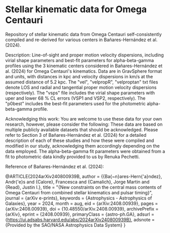 # Stellar kinematic data for Omega Centauri

Repository of stellar kinematic data from Omega Centauri self-consistently compiled and re-derived for various centers in Bañares-Hernández et al. (2024).

Description: Line-of-sight and proper motion velocity dispersions, including virial shape parameters and best-fit parameters for alpha-beta-gamma profiles using the 3 kinematic centers considered in Bañares-Hernández et al. (2024) for Omega Centauri's kinematics. Data are in GravSphere format and units, with distances in kpc and velocity dispersions in km/s at the assumed distance of 5.2 kpc. The "vel", "velpropR", "velproptan" txt files denote LOS and radial and tangential proper motion velocity dispersions (respectively). The "vsps" file includes the virial shape parameters with uper and lower 68 % CL errors (VSP1 and VSP2, respectively). The "p0best" includes the best-fit parameters used for the photometric alpha-beta-gamma profile.

Acknowledging this work: You are welcome to use these data for your own research, however, please consider the following: These data are based on multiple publicly available datasets that should be acknowledged. Please refer to Section 3 of Bañares-Hernández et al. (2024) for a detailed description of each of these studies and how these were compiled and modified in our study, acknowledging them accordingly depending on the data employed. The alpha-beta-gamma fit parameters were obtained from a fit to photometric data kindly provided to us by Renuka Pechetti.

Reference of Bañares-Hernández et al. (2024):

@ARTICLE{2024arXiv240800939B,
       author = {{Ba{\~n}ares-Hern{\'a}ndez}, Andr{\'e}s and {Calore}, Francesca and {Camalich}, Jorge Martin and {Read}, Justin I.},
        title = "{New constraints on the central mass contents of Omega Centauri from combined stellar kinematics and pulsar timing}",
      journal = {arXiv e-prints},
     keywords = {Astrophysics - Astrophysics of Galaxies},
         year = 2024,
        month = aug,
          eid = {arXiv:2408.00939},
        pages = {arXiv:2408.00939},
          doi = {10.48550/arXiv.2408.00939},
archivePrefix = {arXiv},
       eprint = {2408.00939},
 primaryClass = {astro-ph.GA},
       adsurl = {https://ui.adsabs.harvard.edu/abs/2024arXiv240800939B},
      adsnote = {Provided by the SAO/NASA Astrophysics Data System}
}


